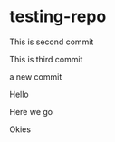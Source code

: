 # testing-repo

This is second commit

This is third commit

a new commit

Hello


Here we go


Okies
